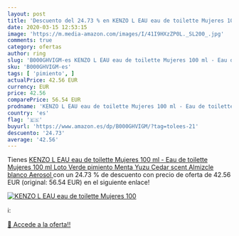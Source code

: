 ```yaml
---
layout: post
title: 'Descuento del 24.73 % en KENZO L EAU eau de toilette Mujeres 100 '
date: 2020-03-15 12:53:15
image: 'https://m.media-amazon.com/images/I/41I9HXzZP0L._SL200_.jpg'
comments: true
category: ofertas
author: ring
slug: 'B000GHVIGM-es KENZO L EAU eau de toilette Mujeres 100 ml - Eau de...'
sku: 'B000GHVIGM-es'
tags: [ 'pimiento', ]
actualPrice: 42.56 EUR
currency: EUR
price: 42.56
comparePrice: 56.54 EUR
prodname: 'KENZO L EAU eau de toilette Mujeres 100 ml - Eau de toilette  Mujeres  100 ml  Loto  Verde pimiento  Menta  Yuzu  Cedar  scent   Almizcle blanco  Aerosol '
country: 'es'
flag: '🇪🇸'
buyurl: 'https://www.amazon.es/dp/B000GHVIGM/?tag=tolees-21'
descuento: '24.73'
average: '42.56'
---
```


Tienes [KENZO L EAU eau de toilette Mujeres 100 ml - Eau de toilette  Mujeres  100 ml  Loto  Verde pimiento  Menta  Yuzu  Cedar  scent   Almizcle blanco  Aerosol ](https://www.amazon.es/dp/B000GHVIGM/?tag=tolees-21) con un 24.73 % de descuento con precio de oferta de 42.56 EUR (original: 56.54 EUR) en el siguiente enlace!

[![KENZO L EAU eau de toilette Mujeres 100 ](https://m.media-amazon.com/images/I/41I9HXzZP0L._SL200_.jpg)](https://www.amazon.es/dp/B000GHVIGM/?tag=tolees-21)

ℹ️:


[🛒 Accede a la oferta!!](https://www.amazon.es/dp/B000GHVIGM/?tag=tolees-21)
